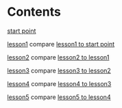 # Contents

[start point](https://github.com/hapijs/university/tree/v1.0.0)

[lesson1](https://github.com/hapijs/university/tree/v1.0.1) compare [lesson1 to start point](https://github.com/hapijs/university/compare/v1.0.0...v1.0.1)

[lesson2](https://github.com/hapijs/university/tree/v1.0.2) compare [lesson2 to lesson1](https://github.com/hapijs/university/compare/v1.0.1...v1.0.2)

[lesson3](https://github.com/hapijs/university/tree/v1.0.3) compare [lesson3 to lesson2](https://github.com/hapijs/university/compare/v1.0.2...v1.0.3)

[lesson4](https://github.com/hapijs/university/tree/v1.0.4) compare [lesson4 to lesson3](https://github.com/hapijs/university/compare/v1.0.3...v1.0.4)

[lesson5](https://github.com/hapijs/university/tree/v1.0.5) compare [lesson5 to lesson4](https://github.com/hapijs/university/compare/v1.0.4...v1.0.5)
